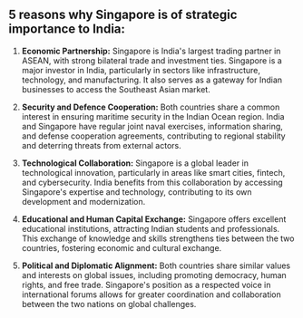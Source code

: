 ## 5 reasons why Singapore is of strategic importance to India:

1. **Economic Partnership:** Singapore is India's largest trading partner in ASEAN, with strong bilateral trade and investment ties. Singapore is a major investor in India, particularly in sectors like infrastructure, technology, and manufacturing. It also serves as a gateway for Indian businesses to access the Southeast Asian market.

2. **Security and Defence Cooperation:** Both countries share a common interest in ensuring maritime security in the Indian Ocean region. India and Singapore have regular joint naval exercises, information sharing, and defense cooperation agreements, contributing to regional stability and deterring threats from external actors.

3. **Technological Collaboration:** Singapore is a global leader in technological innovation, particularly in areas like smart cities, fintech, and cybersecurity. India benefits from this collaboration by accessing Singapore's expertise and technology, contributing to its own development and modernization.

4. **Educational and Human Capital Exchange:** Singapore offers excellent educational institutions, attracting Indian students and professionals. This exchange of knowledge and skills strengthens ties between the two countries, fostering economic and cultural exchange.

5. **Political and Diplomatic Alignment:** Both countries share similar values and interests on global issues, including promoting democracy, human rights, and free trade. Singapore's position as a respected voice in international forums allows for greater coordination and collaboration between the two nations on global challenges. 
